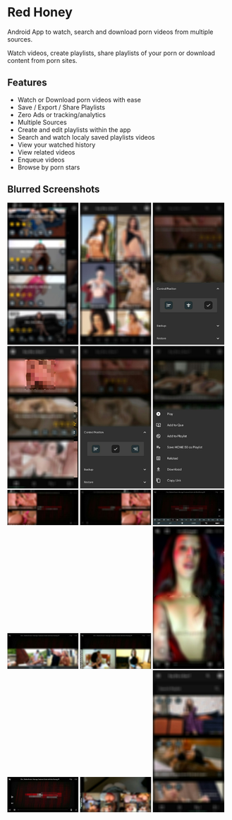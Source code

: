 
# Red Honey

Android App to watch, search and download porn videos from multiple sources.


Watch videos, create playlists, share playlists of your porn or download content from porn sites.


## Features

- Watch or Download porn videos with ease
- Save / Export / Share Playlists
- Zero Ads or tracking/analytics
- Multiple Sources
- Create and edit playlists within the app
- Search and watch localy saved playlists videos
- View your watched history
- View related videos
- Enqueue videos
- Browse by porn stars



## Blurred Screenshots

<div>
  <img src="./screenshots/screenshot_1.jpg" width="32%"/>
  <img src="./screenshots/screenshot_2.jpg" width="32%"/>
  <img src="./screenshots/screenshot_3.jpg" width="32%"/>
  <img src="./screenshots/screenshot_4.jpg" width="32%"/>
  <img src="./screenshots/screenshot_5.jpg" width="32%"/>
  <img src="./screenshots/screenshot_6.jpg" width="32%"/>
  <img src="./screenshots/screenshot_7.jpg" width="32%"/>
  <img src="./screenshots/screenshot_8.jpg" width="32%"/>
  <img src="./screenshots/screenshot_9.jpg" width="32%"/>
  <img src="./screenshots/screenshot_10.jpg" width="32%"/>
  <img src="./screenshots/screenshot_11.jpg" width="32%"/>
  <img src="./screenshots/screenshot_12.jpg" width="32%"/>
  <img src="./screenshots/screenshot_13.jpg" width="32%"/>
  <img src="./screenshots/screenshot_14.jpg" width="32%"/>
  <img src="./screenshots/screenshot_15.jpg" width="32%"/>
</div>



